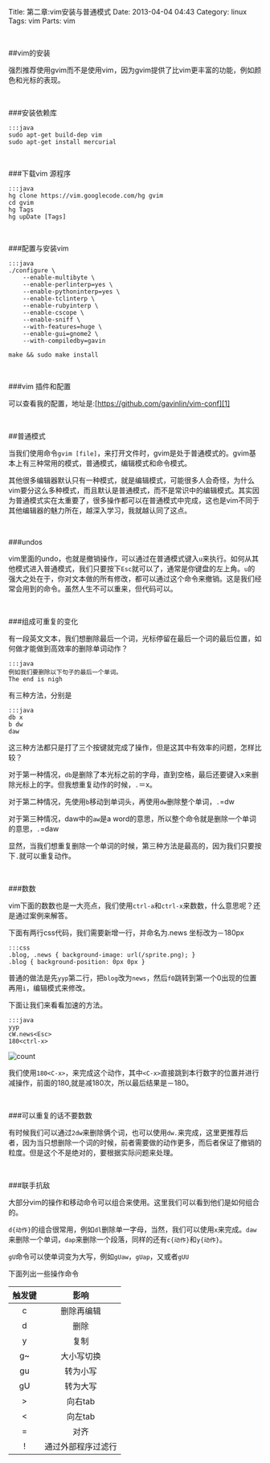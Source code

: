 Title: 第二章:vim安装与普通模式
Date: 2013-04-04 04:43
Category: linux
Tags: vim
Parts: vim

<br/>

##vim的安装

强烈推荐使用gvim而不是使用vim，因为gvim提供了比vim更丰富的功能，例如颜色和光标的表现。

<br/>

###安装依赖库

    :::java
    sudo apt-get build-dep vim
    sudo apt-get install mercurial

<br/>

###下载vim 源程序

    :::java
    hg clone https://vim.googlecode.com/hg gvim
    cd gvim 
    hg Tags
    hg upDate [Tags]

<!-- more -->

<br/>

###配置与安装vim

    :::java
    ./configure \  
        --enable-multibyte \  
        --enable-perlinterp=yes \  
        --enable-pythoninterp=yes \  
        --enable-tclinterp \  
        --enable-rubyinterp \  
        --enable-cscope \  
        --enable-sniff \  
        --with-features=huge \  
        --enable-gui=gnome2 \
        --with-compiledby=gavin
    
    make && sudo make install

<br/>

###vim 插件和配置

可以查看我的配置，地址是:[https://github.com/gavinlin/vim-conf][1]

<br/>

##普通模式

当我们使用命令`gvim [file]`，来打开文件时，gvim是处于普通模式的。gvim基本上有三种常用的模式，普通模式，编辑模式和命令模式。

其他很多编辑器默认只有一种模式，就是编辑模式，可能很多人会奇怪，为什么vim要分这么多种模式，而且默认是普通模式，而不是常识中的编辑模式。其实因为普通模式实在太重要了，很多操作都可以在普通模式中完成，这也是vim不同于其他编辑器的魅力所在，越深入学习，我就越认同了这点。

<br/>

###undos

vim里面的undo，也就是撤销操作，可以通过在普通模式键入`u`来执行。如何从其他模式进入普通模式，我们只要按下`Esc`就可以了，通常是你键盘的左上角。`u`的强大之处在于，你对文本做的所有修改，都可以通过这个命令来撤销。这是我们经常会用到的命令。虽然人生不可以重来，但代码可以。

<br/>

###组成可重复的变化

有一段英文文本，我们想删除最后一个词，光标停留在最后一个词的最后位置，如何做才能做到高效率的删除单词动作？

    :::java
    例如我们要删除以下句子的最后一个单词。
    The end is nigh

有三种方法，分别是

    :::java
    db x
    b dw
    daw

这三种方法都只是打了三个按键就完成了操作，但是这其中有效率的问题，怎样比较？

对于第一种情况，`db`是删除了本光标之前的字母，直到空格，最后还要键入x来删除光标上的字。但我想重复动作的时候，`.`＝x。

对于第二种情况，先使用`b`移动到单词头，再使用`dw`删除整个单词，`.`=dw

对于第三种情况，daw中的`aw`是a word的意思，所以整个命令就是删除一个单词的意思，`.`=daw

显然，当我们想重复删除一个单词的时候，第三种方法是最高的，因为我们只要按下`.`就可以重复动作。

<br/>

###数数

vim下面的数数也是一大亮点，我们使用`ctrl-a`和`ctrl-x`来数数，什么意思呢？还是通过案例来解答。

下面有两行css代码，我们需要新增一行，并命名为.news 坐标改为－180px

    :::css
    .blog, .news { background-image: url(/sprite.png); }
    .blog { background-position: 0px 0px }

普通的做法是先`yyp`第二行，把`blog`改为`news`，然后`f0`跳转到第一个0出现的位置再用`i`，编辑模式来修改。

下面让我们来看看加速的方法。

    :::java
    yyp
    cW.news<Esc>
    180<ctrl-x>

![count]({filename}/images/forvim/count.gif)

我们使用`180<C-x>`，来完成这个动作，其中`<C-x>`直接跳到本行数字的位置并进行减操作，前面的180,就是减180次，所以最后结果是－180。

<br/>

###可以重复的话不要数数

有时候我们可以通过`2dw`来删除俩个词，也可以使用`dw.`来完成，这里更推荐后者，因为当只想删除一个词的时候，前者需要做的动作更多，而后者保证了撤销的粒度。但是这个不是绝对的，要根据实际问题来处理。

<br/>

###联手抗敌

大部分vim的操作和移动命令可以组合来使用。这里我们可以看到他们是如何组合的。

`d{动作}`的组合很常用，例如`dl`删除单一字母，当然，我们可以使用`x`来完成。`daw`来删除一个单词，`dap`来删除一个段落，同样的还有`c{动作}`和`y{动作}`。

`gU`命令可以使单词变为大写，例如`gUaw`，`gUap`，又或者`gUU`

下面列出一些操作命令

触发键|影响
:-----:|:-----:
c|删除再编辑
d|删除
y|复制
g~|大小写切换
gu|转为小写
gU|转为大写
\>|向右tab
\<|向左tab
=|对齐
!|通过外部程序过滤行

<br/>

[1]: https://github.com/gavinlin/vim-conf
 
